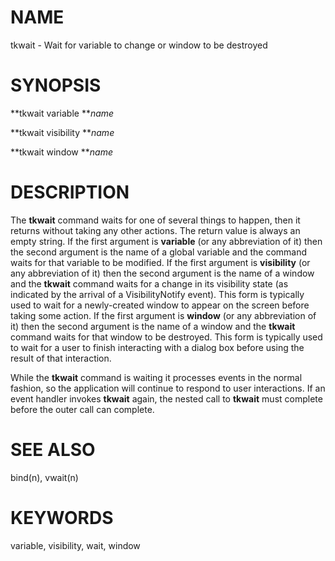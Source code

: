 # NAME

tkwait - Wait for variable to change or window to be destroyed

# SYNOPSIS

**tkwait variable ***name*

**tkwait visibility ***name*

**tkwait window ***name*

# DESCRIPTION

The **tkwait** command waits for one of several things to happen, then
it returns without taking any other actions. The return value is always
an empty string. If the first argument is **variable** (or any
abbreviation of it) then the second argument is the name of a global
variable and the command waits for that variable to be modified. If the
first argument is **visibility** (or any abbreviation of it) then the
second argument is the name of a window and the **tkwait** command waits
for a change in its visibility state (as indicated by the arrival of a
VisibilityNotify event). This form is typically used to wait for a
newly-created window to appear on the screen before taking some action.
If the first argument is **window** (or any abbreviation of it) then the
second argument is the name of a window and the **tkwait** command waits
for that window to be destroyed. This form is typically used to wait for
a user to finish interacting with a dialog box before using the result
of that interaction.

While the **tkwait** command is waiting it processes events in the
normal fashion, so the application will continue to respond to user
interactions. If an event handler invokes **tkwait** again, the nested
call to **tkwait** must complete before the outer call can complete.

# SEE ALSO

bind(n), vwait(n)

# KEYWORDS

variable, visibility, wait, window
